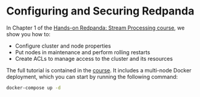 # Configuring and Securing Redpanda
In Chapter 1 of the [Hands-on Redpanda: Stream Processing course][course-link], we show you how to:


- Configure cluster and node properties
- Put nodes in maintenance and perform rolling restarts
- Create ACLs to manage access to the cluster and its resources

The full tutorial is contained in the [course][course-link]. It includes a multi-node Docker deployment, which you can start by running the following command:

```sh
docker-compose up -d
```


[course-link]: https://university.redpanda.com/courses/hands-on-redpanda-cluster-operations-1
